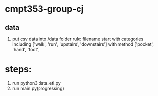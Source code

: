 # cmpt353-group-cj

## data
1. put csv data into /data folder
    rule: filename start with categories including ['walk', 'run', 'upstairs', 'downstairs'] with method ['pocket', 'hand', 'foot']

# steps:
1. run python3 data_etl.py
2. run main.py(progressing)